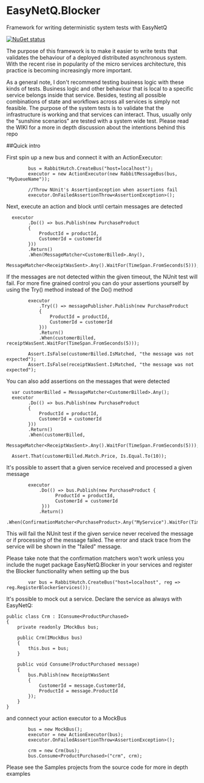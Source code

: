 # EasyNetQ.Blocker
Framework for writing deterministic system tests with EasyNetQ

[![NuGet status](https://img.shields.io/nuget/v/EasyNetQ.Blocker.Framework.png?maxAge=2592000)](https://www.nuget.org/packages/EasyNetQ.Blocker.Framework)

The purpose of this framework is to make it easier to write tests that validates the behaviour of a deployed distributed asynchronous system. With the recent rise in popularity of the micro services architecture, this practice is becoming increasingly more important.

As a general note, I don't recommend testing business logic with these kinds of tests. Business logic and other behaviour that is local to a specific service belongs inside that service. Besides, testing all possible combinations of state and workflows across all services is simply not feasible.  The purpose of the system tests is to validate that the infrastructure is working and that services can interact. Thus, usually only the "sunshine scenarios" are tested with a system wide test. Please read the WIKI for a more in depth discussion about the intentions behind this repo

##Quick intro

First spin up a new bus and connect it with an ActionExecutor:

            bus = RabbitHutch.CreateBus("host=localhost");                
            executor = new ActionExecutor(new RabbitMessageBus(bus, "MyQueueName"));
            
            //Throw NUnit's AssertionException when assertions fail           
            executor.OnFailedAssertionThrow<AssertionException>(); 
            
Next, execute an action and block until certain messages are detected

      executor
            .Do(() => bus.Publish(new PurchaseProduct
            {
                ProductId = productId,
                CustomerId = customerId
            }))
            .Return()
            .When(MessageMatcher<CustomerBilled>.Any(),
                  MessageMatcher<ReceiptWasSent>.Any().WaitFor(TimeSpan.FromSeconds(5)));

If the messages are not detected within the given timeout, the NUnit test will fail. For more fine grained control you can do your assertions yourself by using the Try() method instead of the Do() method

            executor
                .Try(() => messagePublisher.Publish(new PurchaseProduct
                {
                    ProductId = productId,
                    CustomerId = customerId
                }))
                .Return()
                .When(customerBilled, receiptWasSent.WaitFor(TimeSpan.FromSeconds(5)));

            Assert.IsFalse(customerBilled.IsMatched, "the message was not expected");
            Assert.IsFalse(receiptWasSent.IsMatched, "the message was not expected");

You can also add assertions on the messages that were detected

      var customerBilled = MessageMatcher<CustomerBilled>.Any();
      executor
            .Do(() => bus.Publish(new PurchaseProduct
            {
                ProductId = productId,
                CustomerId = customerId
            }))
            .Return()
            .When(customerBilled,
                  MessageMatcher<ReceiptWasSent>.Any().WaitFor(TimeSpan.FromSeconds(5)));

      Assert.That(customerBilled.Match.Price, Is.Equal.To(10));

It's possible to assert that a given service received and processed a given message

            executor
                .Do(() => bus.Publish(new PurchaseProduct { 
                      ProductId = productId, 
                      CustomerId = customerId 
                 }))
                .Return()
                .When(ConfirmationMatcher<PurchaseProduct>.Any("MyService").WaitFor(TimeSpan.FromSeconds(5)));
                
This will fail the NUnit test if the given service never received the message or if processing of the message failed. The error and stack trace from the service will be shown in the "failed" message.

Please take note that the confirmation matchers won't work unless you include the nuget package EasyNetQ.Blocker in your services and register the Blocker functionality when setting up the bus

            var bus = RabbitHutch.CreateBus("host=localhost", reg => reg.RegisterBlockerServices());

It's possible to mock out a service. Declare the service as always with EasyNetQ:

    public class Crm : IConsume<ProductPurchased>
    {
        private readonly IMockBus bus;

        public Crm(IMockBus bus)
        {
            this.bus = bus;
        }

        public void Consume(ProductPurchased message)
        {
            bus.Publish(new ReceiptWasSent
            {
                CustomerId = message.CustomerId,
                ProductId = message.ProductId
            });
        }
    }

and connect your action executor to a MockBus

            bus = new MockBus();
            executor = new ActionExecutor(bus);
            executor.OnFailedAssertionThrow<AssertionException>();
            
            crm = new Crm(bus);
            bus.Consume<ProductPurchased>("crm", crm);
            
            
Please see the Samples projects from the source code for more in depth examples            
